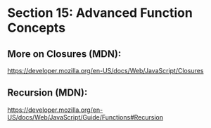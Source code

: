 # Section 15: Advanced Function Concepts

## More on Closures (MDN):

https://developer.mozilla.org/en-US/docs/Web/JavaScript/Closures

## Recursion (MDN):

https://developer.mozilla.org/en-US/docs/Web/JavaScript/Guide/Functions#Recursion
